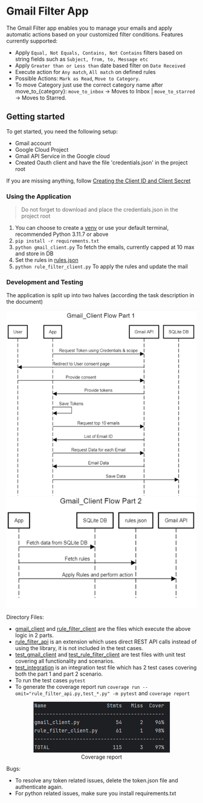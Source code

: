 # Gmail Filter App

The Gmail Filter app enables you to manage your emails and apply automatic actions based on your customized filter conditions.
Features currently supported:
- Apply `Equal, Not Equals, Contains, Not Contains` filters based on string fields such as `Subject, from, to, Message etc`
- Apply `Greater than or Less than` date based filter on `Date Received`
- Execute action for `Any match`, `All match` on defined rules
- Possible Actions: `Mark as Read`, `Move to Category`.
- To move Category just use the correct category name after move_to_{category}: `move_to_inbox` -> Moves to Inbox | `move_to_starred` -> Moves to Starred. 

## Getting started

To get started, you need the following setup:
- Gmail account
- Google Cloud Project
- Gmail API Service in the Google cloud
- Created Oauth client and have the file 'credentials.json' in the project root

If you are missing anything, follow [Creating the Client ID and Client Secret](https://ei.docs.wso2.com/en/latest/micro-integrator/references/connectors/gmail-connector/configuring-gmail-api/#creating-the-client-id-and-client-secret) 

### Using the Application
> Do not forget to download and place the credentials.json in the project root

1. You can choose to create a [venv](9https://sparkbyexamples.com/python/python-activate-virtual-environment-venv/) or use your default terminal, recommended Python 3.11.7 or above
2. `pip install -r requirements.txt`
3. `python gmail_client.py` To fetch the emails, currently capped at 10 max and store in DB
4. Set the rules in [rules.json](rules.json)
5. `python rule_filter_client.py` To apply the rules and update the mail


### Development and Testing

The application is split up into two halves (according the task description in the document)
<p align="center">
  <img src="utils/Part1_flow.png" />
    <img src="utils/Part2_flow.png" />
</p>

Directory Files:
- [gmail_client](gmail_client.py) and [rule_filter_client](rule_filter_client.py) are the files which execute the above logic in 2 parts.
- [rule_filter_api](rule_filter_api.py) is an extension which uses direct REST API calls instead of using the library, it is not included in the test cases.
- [test_gmail_client](test_gmail_client.py) and [test_rule_filter_client](test_rule_filter_client.py) are test files with unit test covering all functionality and scenarios.
- [test_integration](test_integration.py) is an integration test file which has 2 test cases covering both the part 1 and part 2 scenario.
- To run the test cases `pytest`
- To generate the coverage report run `coverage run --omit="rule_filter_api.py,test_*.py" -m pytest` and `coverage report`


<p align="center">
  <img src="utils/coverage.png" alt="sdas"/><br>
    Coverage report
</p>

Bugs:
- To resolve any token related issues, delete the token.json file and authenticate again.
- For python related issues, make sure you install requirements.txt